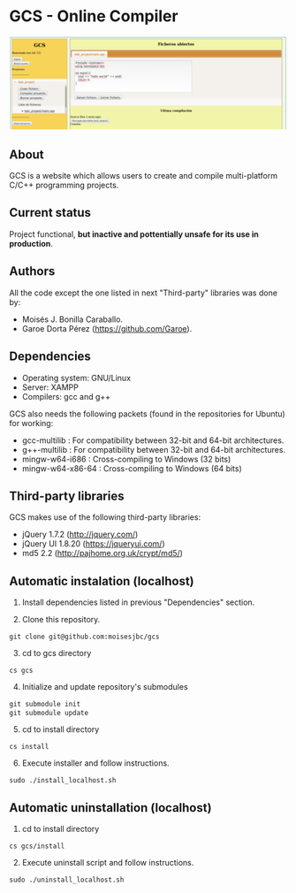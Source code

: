 # GCS - Online Compiler

![GCS screenshot](img/gcs.png "GCS screenshot")

## About
GCS is a website which allows users to create and compile multi-platform C/C++ programming projects.

## Current status

Project functional, **but inactive and pottentially unsafe for its use in production**.

## Authors
All the code except the one listed in next "Third-party" libraries was done by:
* Moisés J. Bonilla Caraballo.
* Garoe Dorta Pérez (https://github.com/Garoe).

## Dependencies

* Operating system: GNU/Linux
* Server: XAMPP
* Compilers: gcc and g++

GCS also needs the following packets (found in the repositories for Ubuntu) for working:
* gcc-multilib : For compatibility between 32-bit and 64-bit architectures.
* g++-multilib : For compatibility between 32-bit and 64-bit architectures.
* mingw-w64-i686 : Cross-compiling to Windows (32 bits)
* mingw-w64-x86-64 : Cross-compiling to Windows (64 bits)


## Third-party libraries

GCS makes use of the following third-party libraries:
* jQuery 1.7.2 (http://jquery.com/)
* jQuery UI 1.8.20 (https://jqueryui.com/)
* md5 2.2 (http://pajhome.org.uk/crypt/md5/)

## Automatic instalation (localhost)

1. Install dependencies listed in previous "Dependencies" section.

2. Clone this repository.
 ```
 git clone git@github.com:moisesjbc/gcs
 ```

3. cd to gcs directory
 ```
 cs gcs
 ```

4. Initialize and update repository's submodules
 ```
 git submodule init
 git submodule update
 ```

5. cd to install directory
 ```
 cs install
 ```

6. Execute installer and follow instructions.
 ```
 sudo ./install_localhost.sh
 ```

## Automatic uninstallation (localhost)

1. cd to install directory

 ```
 cs gcs/install
 ```

2. Execute uninstall script and follow instructions.

 ```
 sudo ./uninstall_localhost.sh
 ```
